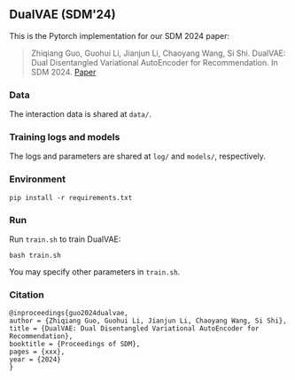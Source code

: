 ## DualVAE (SDM'24)

This is the Pytorch implementation for our SDM 2024 paper:
>Zhiqiang Guo, Guohui Li, Jianjun Li, Chaoyang Wang, Si Shi. DualVAE: Dual Disentangled Variational AutoEncoder for Recommendation. In SDM 2024. [Paper](http://arxiv.org/abs/2401.04914)

### Data  

The interaction data is shared at `data/`.

### Training logs and models

The logs and parameters are shared at `log/` and `models/`, respectively.

### Environment

    pip install -r requirements.txt

### Run

Run `train.sh` to train DualVAE: 

    bash train.sh

You may specify other parameters in `train.sh`.

### Citation

    @inproceedings{guo2024dualvae,
    author = {Zhiqiang Guo, Guohui Li, Jianjun Li, Chaoyang Wang, Si Shi},
    title = {DualVAE: Dual Disentangled Variational AutoEncoder for Recommendation},
    booktitle = {Proceedings of SDM},
    pages = {xxx},
    year = {2024}
    }

